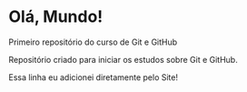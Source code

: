 # Olá, Mundo!
 Primeiro repositório do curso de Git e GitHub

Repositório criado para iniciar os estudos sobre Git e GitHub.

Essa linha eu adicionei diretamente pelo Site!
